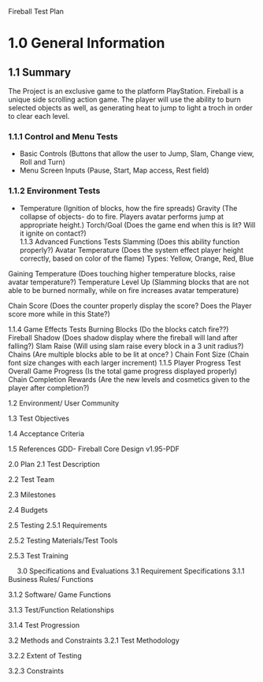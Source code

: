 Fireball Test Plan
# 1.0 General Information
## 1.1 Summary
The Project is an exclusive game to the platform PlayStation. Fireball is a unique side scrolling action game. The player will use the ability to burn selected objects as well, as generating heat to jump to light a troch in order to clear each level.  
### 1.1.1 Control and Menu Tests  
* Basic Controls 
 (Buttons that allow the user to Jump, Slam, Change view, Roll and Turn)
* Menu Screen Inputs 
 (Pause, Start, Map access, Rest field)
### 1.1.2 Environment Tests
* Temperature 
 (Ignition of blocks, how the fire spreads) 
Gravity 
 (The collapse of objects- do to fire. Players avatar performs jump at appropriate height.)
Torch/Goal 
 (Does the game end when this is lit? Will it ignite on contact?)	
1.1.3 Advanced Functions Tests
Slamming 
 (Does this ability function properly?)
Avatar Temperature 
 (Does the system effect player height correctly, based on color of the flame) Types: Yellow,   Orange, Red, Blue 

Gaining Temperature 
 (Does touching higher temperature blocks, raise avatar temperature?) 
Temperature Level Up
(Slamming blocks that are not able to be burned normally, while on fire increases avatar temperature)

Chain Score 
 (Does the counter properly display the score? Does the Player score more while in this State?)

1.1.4 Game Effects Tests
Burning Blocks 
 (Do the blocks catch fire??)   
Fireball Shadow 
 (Does shadow display where the fireball will land after falling?)
Slam Raise 
 (Will using slam raise every block in a 3 unit radius?)
Chains 
 (Are multiple blocks able to be lit at once? )
Chain Font Size 
 (Chain font size changes with each larger increment)
1.1.5 Player Progress Test 
 Overall Game Progress 
 (Is the total game progress displayed properly)
Chain Completion Rewards 
 (Are the new levels and cosmetics given to the player after completion?)

1.2 Environment/ User Community 


1.3 Test Objectives 

1.4 Acceptance Criteria 

1.5 References 
	GDD- Fireball Core Design v1.95-PDF  










2.0 Plan
2.1 Test Description  


2.2 Test Team


2.3 Milestones


2.4 Budgets




2.5 Testing 
	2.5.1 Requirements
	
2.5.2 Testing Materials/Test Tools
	
2.5.3 Test Training 





 
3.0 Specifications and Evaluations 
3.1 Requirement Specifications 
3.1.1 Business Rules/ Functions

3.1.2 Software/ Game Functions 

3.1.3 Test/Function Relationships 

3.1.4 Test Progression 

3.2 Methods and Constraints 
	3.2.1 Test Methodology 
	
3.2.2 Extent of Testing 
	
3.2.3 Constraints 

